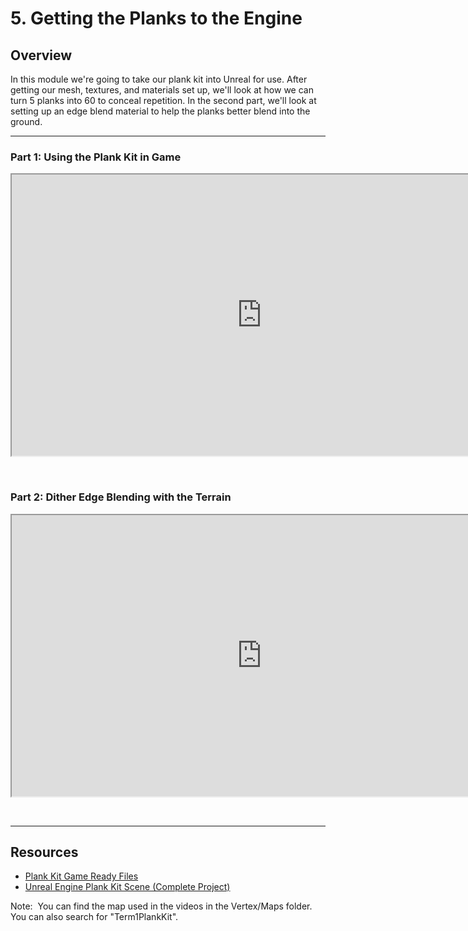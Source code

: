 # 5. Getting the Planks to the Engine

<h2>Overview</h2>
<p>In this module we're going to take our plank kit into Unreal for use. After getting our mesh, textures, and materials set up, we'll look at how we can turn 5 planks into 60 to conceal repetition. In the second part, we'll look at setting up an edge blend material to help the planks better blend into the ground.</p>
<hr>
<h3>Part 1: Using the Plank Kit in Game</h3>
<p><iframe src="https://www.youtube.com/embed/sgBmRyYqFRw?rel=0" width="800" height="450" allowfullscreen="allowfullscreen" allow="accelerometer; autoplay; clipboard-write; encrypted-media; gyroscope; picture-in-picture" data-mce-fragment="1"></iframe></p>
<p>&nbsp;</p>
<h3>Part 2: Dither Edge Blending with the Terrain</h3>
<p><iframe src="https://www.youtube.com/embed/wppawESm1uM?rel=0" width="800" height="450" allowfullscreen="allowfullscreen" allow="accelerometer; autoplay; clipboard-write; encrypted-media; gyroscope; picture-in-picture" data-mce-fragment="1"></iframe></p>
<p>&nbsp;</p>
<hr>
<h2>Resources</h2>
<ul>
<li><a href="https://www.dropbox.com/s/c00nzps19d2fkqn/PlankKit_ProjectFiles.zip?dl=0">Plank Kit Game Ready Files</a></li>
<li><a class="inline_disabled" href="https://www.dropbox.com/s/3m9rhryvifr60e1/Term1PlankKit.zip?dl=0" target="_blank">Unreal Engine Plank Kit Scene (Complete Project)</a></li>
</ul>
<p>Note:&nbsp; You can find the map used in the videos in the Vertex/Maps folder.&nbsp; You can also search for "Term1PlankKit".</p>
